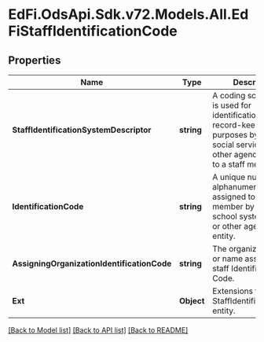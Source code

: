 # EdFi.OdsApi.Sdk.v72.Models.All.EdFiStaffIdentificationCode

## Properties

Name | Type | Description | Notes
------------ | ------------- | ------------- | -------------
**StaffIdentificationSystemDescriptor** | **string** | A coding scheme that is used for identification and record-keeping purposes by schools, social services, or other agencies to refer to a staff member. | 
**IdentificationCode** | **string** | A unique number or alphanumeric code assigned to a staff member by a school, school system, a state, or other agency or entity. | 
**AssigningOrganizationIdentificationCode** | **string** | The organization code or name assigning the staff Identification Code. | [optional] 
**Ext** | **Object** | Extensions to the StaffIdentificationCode entity. | [optional] 

[[Back to Model list]](../../README.md#documentation-for-models) [[Back to API list]](../../README.md#documentation-for-api-endpoints) [[Back to README]](../../README.md)

